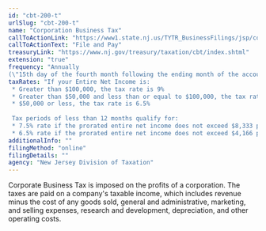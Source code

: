 ```yaml
---
id: "cbt-200-t"
urlSlug: "cbt-200-t"
name: "Corporation Business Tax"
callToActionLink: "https://www1.state.nj.us/TYTR_BusinessFilings/jsp/common/Login.jsp?taxcode=20"
callToActionText: "File and Pay"
treasuryLink: "https://www.nj.gov/treasury/taxation/cbt/index.shtml"
extension: "true"
frequency: "Annually
(\"15th day of the fourth month following the ending month of the accounting period\")"
taxRates: "If your Entire Net Income is:
 * Greater than $100,000, the tax rate is 9%
 * Greater than $50,000 and less than or equal to $100,000, the tax rate is 7.5%
 * $50,000 or less, the tax rate is 6.5% 
  
 Tax periods of less than 12 months qualify for:
 * 7.5% rate if the prorated entire net income does not exceed $8,333 per month
 * 6.5% rate if the prorated entire net income does not exceed $4,166 per month"
additionalInfo: ""
filingMethod: "online"
filingDetails: ""
agency: "New Jersey Division of Taxation"
---
```


Corporate Business Tax is imposed on the profits of a corporation. The taxes are paid on a company's taxable income, which includes revenue minus the cost of any goods sold, general and administrative, marketing, and selling expenses, research and development, depreciation, and other operating costs.
